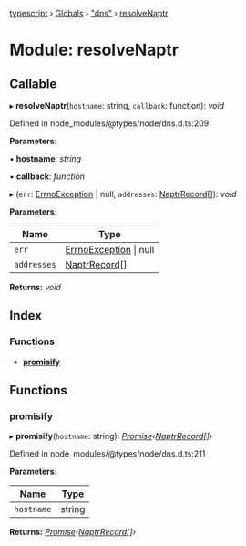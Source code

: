 [typescript](../README.md) › [Globals](../globals.md) › ["dns"](_dns_.md) › [resolveNaptr](_dns_.resolvenaptr.md)

# Module: resolveNaptr

## Callable

▸ **resolveNaptr**(`hostname`: string, `callback`: function): *void*

Defined in node_modules/@types/node/dns.d.ts:209

**Parameters:**

▪ **hostname**: *string*

▪ **callback**: *function*

▸ (`err`: [ErrnoException](../interfaces/nodejs.errnoexception.md) | null, `addresses`: [NaptrRecord](../interfaces/_dns_.naptrrecord.md)[]): *void*

**Parameters:**

Name | Type |
------ | ------ |
`err` | [ErrnoException](../interfaces/nodejs.errnoexception.md) &#124; null |
`addresses` | [NaptrRecord](../interfaces/_dns_.naptrrecord.md)[] |

**Returns:** *void*

## Index

### Functions

* [__promisify__](_dns_.resolvenaptr.md#__promisify__)

## Functions

###  __promisify__

▸ **__promisify__**(`hostname`: string): *[Promise](../interfaces/promise.md)‹[NaptrRecord](../interfaces/_dns_.naptrrecord.md)[]›*

Defined in node_modules/@types/node/dns.d.ts:211

**Parameters:**

Name | Type |
------ | ------ |
`hostname` | string |

**Returns:** *[Promise](../interfaces/promise.md)‹[NaptrRecord](../interfaces/_dns_.naptrrecord.md)[]›*
